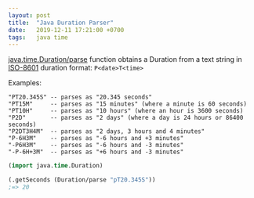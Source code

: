 ```yaml
---
layout: post
title:  "Java Duration Parser"
date:   2019-12-11 17:21:00 +0700
tags:   java time
---
```


[java.time.Duration/parse](https://docs.oracle.com/javase/8/docs/api/java/time/Duration.html#parse-java.lang.CharSequence-) function obtains a Duration from a text string in [ISO-8601](https://en.wikipedia.org/wiki/ISO_8601#Durations) duration format: `P<date>T<time>`

 Examples:

    "PT20.345S" -- parses as "20.345 seconds"
    "PT15M"     -- parses as "15 minutes" (where a minute is 60 seconds)
    "PT10H"     -- parses as "10 hours" (where an hour is 3600 seconds)
    "P2D"       -- parses as "2 days" (where a day is 24 hours or 86400 seconds)
    "P2DT3H4M"  -- parses as "2 days, 3 hours and 4 minutes"
    "P-6H3M"    -- parses as "-6 hours and +3 minutes"
    "-P6H3M"    -- parses as "-6 hours and -3 minutes"
    "-P-6H+3M"  -- parses as "+6 hours and -3 minutes"
 
```clj
(import java.time.Duration)

(.getSeconds (Duration/parse "pT20.345S"))
;=> 20
``` 
